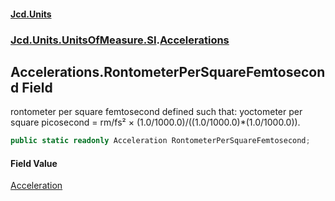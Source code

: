 #### [Jcd.Units](index.md 'index')
### [Jcd.Units.UnitsOfMeasure.SI](Jcd.Units.UnitsOfMeasure.SI.md 'Jcd.Units.UnitsOfMeasure.SI').[Accelerations](Accelerations.md 'Jcd.Units.UnitsOfMeasure.SI.Accelerations')

## Accelerations.RontometerPerSquareFemtosecond Field

rontometer per square femtosecond defined such that: yoctometer per square picosecond = rm/fs² × (1.0/1000.0)/((1.0/1000.0)*(1.0/1000.0)).

```csharp
public static readonly Acceleration RontometerPerSquareFemtosecond;
```

#### Field Value
[Acceleration](Acceleration.md 'Jcd.Units.UnitTypes.Acceleration')